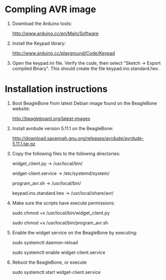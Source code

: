 # Compling AVR image

1. Download the Arduino tools:

    http://www.arduino.cc/en/Main/Software

2. Install the Keypad library:

    http://www.arduino.cc/playground/Code/Keypad

3. Open the keypad.ini file. Verify the code, then select
   "Sketch -> Export compiled Binary". This should create the file
   keypad.ino.standard.hex.

# Installation instructions

1. Boot BeagleBone from latest Debian image found on the BeagleBone website:

    http://beagleboard.org/latest-images

2. Install avrdude version 5.11.1 on the BeagleBone:

    http://download.savannah.gnu.org/releases/avrdude/avrdude-5.11.1.tar.gz

3. Copy the following files to the following directories:

    widget_client.py -> /usr/local/bin/
    
    widget-client.service -> /etc/systemd/system/
    
    program_avr.sh -> /usr/local/bin/
    
    keypad.ino.standard.hex -> /usr/local/share/avr/

4. Make sure the scripts have execute permissions:

    sudo chmod +x /usr/local/bin/widget_client.py

    sudo chmod +x /usr/local/bin/program_avr.sh

5. Enable the widget service on the BeagleBone by executing:

    sudo systemctl daemon-reload
    
    sudo systemctl enable widget-client.service

6. Reboot the BeagleBone, or execute

    sudo systemctl start widget-client.service

